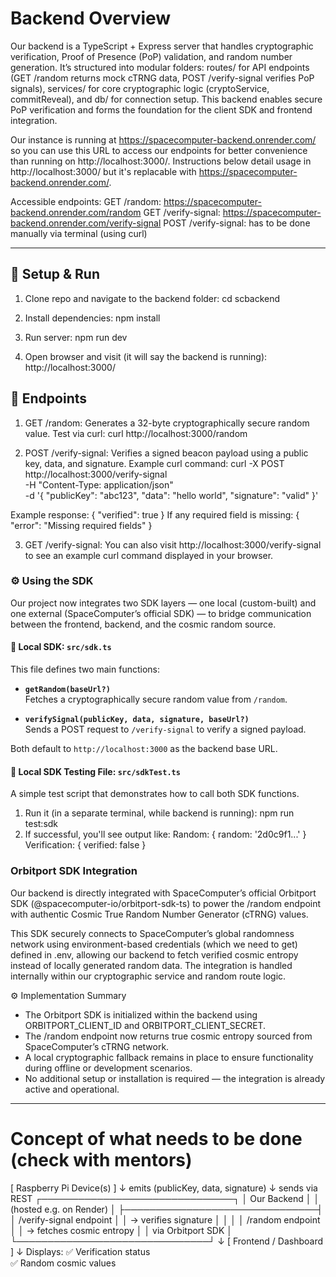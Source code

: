 # Backend Overview

Our backend is a TypeScript + Express server that handles cryptographic verification, Proof of Presence (PoP) validation, and random number generation. It’s structured into modular folders: routes/ for API endpoints (GET /random returns mock cTRNG data, POST /verify-signal verifies PoP signals), services/ for core cryptographic logic (cryptoService, commitReveal), and db/ for connection setup. This backend enables secure PoP verification and forms the foundation for the client SDK and frontend integration.

Our instance is running at https://spacecomputer-backend.onrender.com/ so you can use this URL to access our endpoints for better convenience than running on http://localhost:3000/. Instructions below detail usage in http://localhost:3000/ but it's replacable with https://spacecomputer-backend.onrender.com/.

Accessible endpoints:
GET /random: https://spacecomputer-backend.onrender.com/random
GET /verify-signal: https://spacecomputer-backend.onrender.com/verify-signal
POST /verify-signal: has to be done manually via terminal (using curl)

---

## 🚀 Setup & Run

1. Clone repo and navigate to the backend folder: cd scbackend

2. Install dependencies: npm install

3. Run server: npm run dev

4. Open browser and visit (it will say the backend is running): http://localhost:3000/


## 🔐 Endpoints

1. GET /random: Generates a 32-byte cryptographically secure random value.
Test via curl: curl http://localhost:3000/random

2. POST /verify-signal: Verifies a signed beacon payload using a public key, data, and signature.
Example curl command:
   curl -X POST http://localhost:3000/verify-signal \
     -H "Content-Type: application/json" \
     -d '{
       "publicKey": "abc123",
       "data": "hello world",
       "signature": "valid"
     }'

Example response: { "verified": true }
If any required field is missing: { "error": "Missing required fields" }

3. GET /verify-signal: You can also visit http://localhost:3000/verify-signal to see an example curl command displayed in your browser.


### ⚙️ Using the SDK

Our project now integrates two SDK layers — one local (custom-built) and one external (SpaceComputer’s official SDK) — to bridge communication between the frontend, backend, and the cosmic random source.

#### 📁 Local SDK: `src/sdk.ts`

This file defines two main functions:

- **`getRandom(baseUrl?)`**  
  Fetches a cryptographically secure random value from `/random`.

- **`verifySignal(publicKey, data, signature, baseUrl?)`**  
  Sends a POST request to `/verify-signal` to verify a signed payload.

Both default to `http://localhost:3000` as the backend base URL.

#### 📁 Local SDK Testing File: `src/sdkTest.ts`

A simple test script that demonstrates how to call both SDK functions.

1. Run it (in a separate terminal, while backend is running): npm run test:sdk
2. If successful, you'll see output like:
Random: { random: '2d0c9f1...' }
Verification: { verified: false }

### Orbitport SDK Integration

Our backend is directly integrated with SpaceComputer’s official Orbitport SDK (@spacecomputer-io/orbitport-sdk-ts) to power the /random endpoint with authentic Cosmic True Random Number Generator (cTRNG) values.

This SDK securely connects to SpaceComputer’s global randomness network using environment-based credentials (which we need to get) defined in .env, allowing our backend to fetch verified cosmic entropy instead of locally generated random data. The integration is handled internally within our cryptographic service and random route logic.

⚙️ Implementation Summary
- The Orbitport SDK is initialized within the backend using ORBITPORT_CLIENT_ID and ORBITPORT_CLIENT_SECRET.
- The /random endpoint now returns true cosmic entropy sourced from SpaceComputer’s cTRNG network.
- A local cryptographic fallback remains in place to ensure functionality during offline or development scenarios.
- No additional setup or installation is required — the integration is already active and operational.


---

# Concept of what needs to be done (check with mentors)
   [ Raspberry Pi Device(s) ]
          ↓ emits
 (publicKey, data, signature)
          ↓ sends via REST
   ┌───────────────────────────────┐
   │        Our Backend            │
   │  (hosted e.g. on Render)      │
   ├───────────────────────────────┤
   │  /verify-signal endpoint      │
   │   → verifies signature        │
   │                               │
   │  /random endpoint             │
   │   → fetches cosmic entropy    │
   │     via Orbitport SDK         │
   └───────────────────────────────┘
          ↓
    [ Frontend / Dashboard ]
          ↓
   Displays:
   ✅ Verification status  
   ✅ Random cosmic values